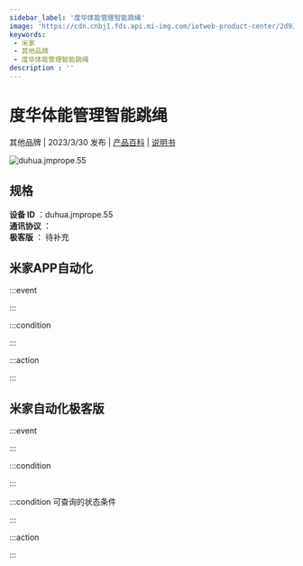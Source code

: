```yaml
---
sidebar_label: '度华体能管理智能跳绳'
image: 'https://cdn.cnbj1.fds.api.mi-img.com/iotweb-product-center/2d93b2763ecf2f39a3e519470903a2cd_1678504607375.png?GalaxyAccessKeyId=AKVGLQWBOVIRQ3XLEW&Expires=9223372036854775807&Signature=6HN/pIuhE9DZiAknXowVs/g6sXo='
keywords: 
 - 米家
 - 其他品牌
 - 度华体能管理智能跳绳
description : ''
---
```

# 度华体能管理智能跳绳

其他品牌 | 2023/3/30 发布 | [产品百科](https://home.mi.com/webapp/content/baike/product/index.html?model=duhua.jmprope.55/) | [说明书](https://home.mi.com/views/introduction.html?model=duhua.jmprope.55&region=cn)

![duhua.jmprope.55](https://cdn.cnbj1.fds.api.mi-img.com/iotweb-product-center/2d93b2763ecf2f39a3e519470903a2cd_1678504607375.png?GalaxyAccessKeyId=AKVGLQWBOVIRQ3XLEW&Expires=9223372036854775807&Signature=6HN/pIuhE9DZiAknXowVs/g6sXo=)

## 规格  
> 
**设备 ID** ：duhua.jmprope.55  
**通讯协议** ：  
**极客版**  ： 待补充 


## 米家APP自动化  

:::event  

:::

:::condition  

:::

:::action   

:::

## 米家自动化极客版  

:::event  

:::

:::condition  

:::

:::condition 可查询的状态条件  

:::

:::action  

:::

        
